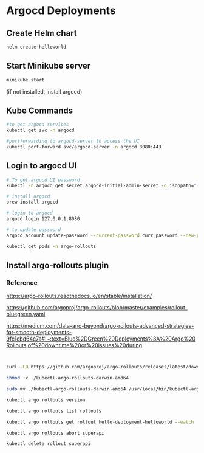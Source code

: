 # Argocd Deployments

## Create Helm chart

```bash
helm create helloworld
```

## Start Minikube server

```bash
minikube start
```

(if not installed, install argocd)

## Kube Commands

```bash
#to get argocd services
kubectl get svc -n argocd 

#portforwarding to argocd-server to access the UI
kubectl port-forward svc/argocd-server -n argocd 8080:443   
```

## Login to argocd UI
```bash
# To get argocd UI password
kubectl -n argocd get secret argocd-initial-admin-secret -o jsonpath="{.data.password}" | base64 -d

# install argocd
brew install argocd

# login to argocd
argocd login 127.0.0.1:8080  

# to update password
argocd account update-password --current-password curr_password --new-password new_password
```

```bash
kubectl get pods -n argo-rollouts
```

## Install argo-rollouts plugin
### Reference
https://argo-rollouts.readthedocs.io/en/stable/installation/

https://github.com/argoproj/argo-rollouts/blob/master/examples/rollout-bluegreen.yaml

https://medium.com/data-and-beyond/argo-rollouts-advanced-strategies-for-smooth-deployments-9fc1ebd64c7a#:~:text=Blue%2DGreen%20Deployments%3A%20Argo%20Rollouts,of%20downtime%20or%20issues%20during

```bash


curl -LO https://github.com/argoproj/argo-rollouts/releases/latest/download/kubectl-argo-rollouts-darwin-amd64

chmod +x ./kubectl-argo-rollouts-darwin-amd64

sudo mv ./kubectl-argo-rollouts-darwin-amd64 /usr/local/bin/kubectl-argo-rollouts

kubectl argo rollouts version

kubectl argo rollouts list rollouts

kubectl argo rollouts get rollout hello-deployment-helloworld --watch 

kubectl argo rollouts abort superapi

kubectl delete rollout superapi
```


